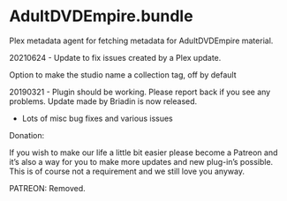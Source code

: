 # AdultDVDEmpire.bundle

Plex metadata agent for fetching metadata for AdultDVDEmpire material.

20210624 - Update to fix issues created by a Plex update.

Option to make the studio name a collection tag, off by default

20190321 - Plugin should be working. Please report back if you see any problems. Update made by Briadin is now released.

- Lots of misc bug fixes and various issues
    
Donation:

If you wish to make our life a little bit easier please become a Patreon and it’s also a way for you to make more updates and new plug-in’s possible. This is of course not a requirement and we still love you anyway.

PATREON: Removed.
